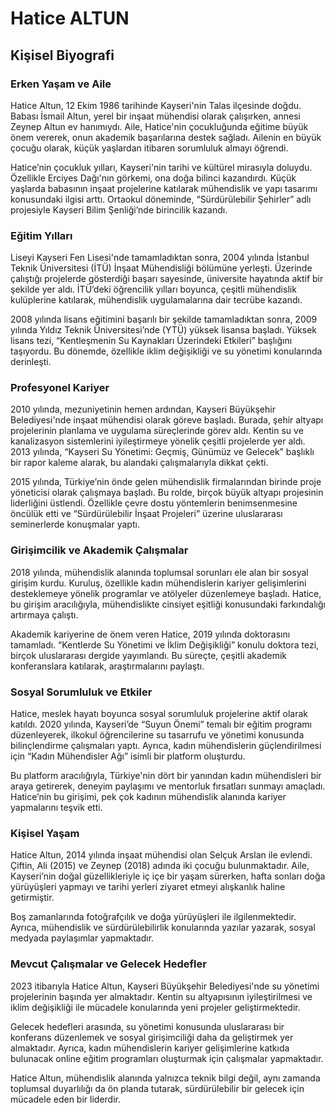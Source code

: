 # Hatice ALTUN

## Kişisel Biyografi

### Erken Yaşam ve Aile

Hatice Altun, 12 Ekim 1986 tarihinde Kayseri'nin Talas ilçesinde doğdu. Babası İsmail Altun, yerel bir inşaat mühendisi olarak çalışırken, annesi Zeynep Altun ev hanımıydı. Aile, Hatice'nin çocukluğunda eğitime büyük önem vererek, onun akademik başarılarına destek sağladı. Ailenin en büyük çocuğu olarak, küçük yaşlardan itibaren sorumluluk almayı öğrendi.

Hatice’nin çocukluk yılları, Kayseri'nin tarihi ve kültürel mirasıyla doluydu. Özellikle Erciyes Dağı'nın görkemi, ona doğa bilinci kazandırdı. Küçük yaşlarda babasının inşaat projelerine katılarak mühendislik ve yapı tasarımı konusundaki ilgisi arttı. Ortaokul döneminde, “Sürdürülebilir Şehirler” adlı projesiyle Kayseri Bilim Şenliği’nde birincilik kazandı.

### Eğitim Yılları

Liseyi Kayseri Fen Lisesi'nde tamamladıktan sonra, 2004 yılında İstanbul Teknik Üniversitesi (İTÜ) İnşaat Mühendisliği bölümüne yerleşti. Üzerinde çalıştığı projelerde gösterdiği başarı sayesinde, üniversite hayatında aktif bir şekilde yer aldı. İTÜ’deki öğrencilik yılları boyunca, çeşitli mühendislik kulüplerine katılarak, mühendislik uygulamalarına dair tecrübe kazandı.

2008 yılında lisans eğitimini başarılı bir şekilde tamamladıktan sonra, 2009 yılında Yıldız Teknik Üniversitesi’nde (YTÜ) yüksek lisansa başladı. Yüksek lisans tezi, “Kentleşmenin Su Kaynakları Üzerindeki Etkileri” başlığını taşıyordu. Bu dönemde, özellikle iklim değişikliği ve su yönetimi konularında derinleşti.

### Profesyonel Kariyer

2010 yılında, mezuniyetinin hemen ardından, Kayseri Büyükşehir Belediyesi'nde inşaat mühendisi olarak göreve başladı. Burada, şehir altyapı projelerinin planlama ve uygulama süreçlerinde görev aldı. Kentin su ve kanalizasyon sistemlerini iyileştirmeye yönelik çeşitli projelerde yer aldı. 2013 yılında, “Kayseri Su Yönetimi: Geçmiş, Günümüz ve Gelecek” başlıklı bir rapor kaleme alarak, bu alandaki çalışmalarıyla dikkat çekti.

2015 yılında, Türkiye’nin önde gelen mühendislik firmalarından birinde proje yöneticisi olarak çalışmaya başladı. Bu rolde, birçok büyük altyapı projesinin liderliğini üstlendi. Özellikle çevre dostu yöntemlerin benimsenmesine öncülük etti ve “Sürdürülebilir İnşaat Projeleri” üzerine uluslararası seminerlerde konuşmalar yaptı.

### Girişimcilik ve Akademik Çalışmalar

2018 yılında, mühendislik alanında toplumsal sorunları ele alan bir sosyal girişim kurdu. Kuruluş, özellikle kadın mühendislerin kariyer gelişimlerini desteklemeye yönelik programlar ve atölyeler düzenlemeye başladı. Hatice, bu girişim aracılığıyla, mühendislikte cinsiyet eşitliği konusundaki farkındalığı artırmaya çalıştı.

Akademik kariyerine de önem veren Hatice, 2019 yılında doktorasını tamamladı. “Kentlerde Su Yönetimi ve İklim Değişikliği” konulu doktora tezi, birçok uluslararası dergide yayımlandı. Bu süreçte, çeşitli akademik konferanslara katılarak, araştırmalarını paylaştı.

### Sosyal Sorumluluk ve Etkiler

Hatice, meslek hayatı boyunca sosyal sorumluluk projelerine aktif olarak katıldı. 2020 yılında, Kayseri’de “Suyun Önemi” temalı bir eğitim programı düzenleyerek, ilkokul öğrencilerine su tasarrufu ve yönetimi konusunda bilinçlendirme çalışmaları yaptı. Ayrıca, kadın mühendislerin güçlendirilmesi için “Kadın Mühendisler Ağı” isimli bir platform oluşturdu.

Bu platform aracılığıyla, Türkiye'nin dört bir yanından kadın mühendisleri bir araya getirerek, deneyim paylaşımı ve mentorluk fırsatları sunmayı amaçladı. Hatice’nin bu girişimi, pek çok kadının mühendislik alanında kariyer yapmalarını teşvik etti.

### Kişisel Yaşam

Hatice Altun, 2014 yılında inşaat mühendisi olan Selçuk Arslan ile evlendi. Çiftin, Ali (2015) ve Zeynep (2018) adında iki çocuğu bulunmaktadır. Aile, Kayseri’nin doğal güzellikleriyle iç içe bir yaşam sürerken, hafta sonları doğa yürüyüşleri yapmayı ve tarihi yerleri ziyaret etmeyi alışkanlık haline getirmiştir.

Boş zamanlarında fotoğrafçılık ve doğa yürüyüşleri ile ilgilenmektedir. Ayrıca, mühendislik ve sürdürülebilirlik konularında yazılar yazarak, sosyal medyada paylaşımlar yapmaktadır.

### Mevcut Çalışmalar ve Gelecek Hedefler

2023 itibarıyla Hatice Altun, Kayseri Büyükşehir Belediyesi'nde su yönetimi projelerinin başında yer almaktadır. Kentin su altyapısının iyileştirilmesi ve iklim değişikliği ile mücadele konularında yeni projeler geliştirmektedir.

Gelecek hedefleri arasında, su yönetimi konusunda uluslararası bir konferans düzenlemek ve sosyal girişimciliği daha da geliştirmek yer almaktadır. Ayrıca, kadın mühendislerin kariyer gelişimlerine katkıda bulunacak online eğitim programları oluşturmak için çalışmalar yapmaktadır.

Hatice Altun, mühendislik alanında yalnızca teknik bilgi değil, aynı zamanda toplumsal duyarlılığı da ön planda tutarak, sürdürülebilir bir gelecek için mücadele eden bir liderdir.